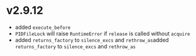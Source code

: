 # v2.9.12

* added `execute_before`
* `PIDFileLock` will raise `RuntimeError` if `release` is called without `acquire`
* added `returns_factory` to `silence_excs` and `rethrow_as`added `returns_factory` to 
  `silence_excs` and `rethrow_as`

